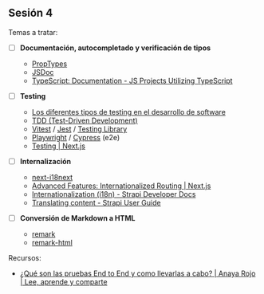 ## Sesión 4

Temas a tratar:

- [ ] **Documentación, autocompletado y verificación de tipos**

  - [PropTypes](https://es.reactjs.org/docs/typechecking-with-proptypes.html)
  - [JSDoc](https://github.com/jsdoc/jsdoc)
  - [TypeScript: Documentation - JS Projects Utilizing TypeScript](https://www.typescriptlang.org/docs/handbook/intro-to-js-ts.html)

- [ ] **Testing**

  - [Los diferentes tipos de testing en el desarrollo de software](https://programacionymas.com/blog/tipos-de-testing-en-desarrollo-de-software)
  - [TDD (Test-Driven Development)](https://www.paradigmadigital.com/dev/tdd-como-metodologia-de-diseno-de-software/)
  - [Vitest](https://vitest.dev/) / [Jest](https://jestjs.io/) / [Testing Library](https://testing-library.com/)
  - [Playwright](https://playwright.dev/) / [Cypress](https://www.cypress.io/) (e2e)
  - [Testing | Next.js](https://nextjs.org/docs/testing)

- [ ] **Internalización**

  - [next-i18next](https://next.i18next.com/)
  - [Advanced Features: Internationalized Routing | Next.js](https://nextjs.org/docs/advanced-features/i18n-routing)
  - [Internationalization (i18n) - Strapi Developer Docs](https://docs.strapi.io/developer-docs/latest/plugins/i18n.html)
  - [Translating content - Strapi User Guide](https://docs.strapi.io/user-docs/latest/content-manager/translating-content.html)

- [ ] **Conversión de Markdown a HTML**

  - [remark](https://github.com/remarkjs/remark/)
  - [remark-html](https://github.com/remarkjs/remark-html)

Recursos:

- [¿Qué son las pruebas End to End y como llevarlas a cabo? | Anaya Rojo | Lee, aprende y comparte](https://www.anayarojo.net/blog/post/2/que-son-las-pruebas-end-to-end-y-como-llevarlas-a-cabo)
